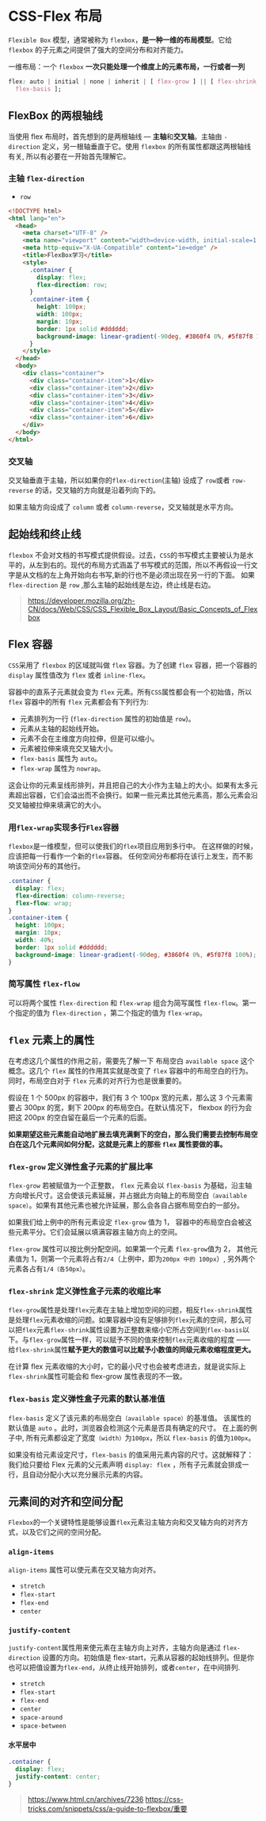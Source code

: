 # CSS-Flex 布局

`Flexible Box` 模型，通常被称为 `flexbox`，**是一种一维的布局模型**。它给 `flexbox` 的子元素之间提供了强大的空间分布和对齐能力。

一维布局：一个 `flexbox`
**一次只能处理一个维度上的元素布局，一行或者一列**

```css
flex: auto | initial | none | inherit | [ flex-grow ] || [ flex-shrink ] || [
  flex-basis ];
```

## FlexBox 的两根轴线

当使用 flex 布局时，首先想到的是两根轴线 — **主轴**和**交叉轴**。主轴由 `-direction` 定义，另一根轴垂直于它。使用 `flexbox` 的所有属性都跟这两根轴线有关, 所以有必要在一开始首先理解它。

### 主轴 `flex-direction`

- `row`

```html
<!DOCTYPE html>
<html lang="en">
  <head>
    <meta charset="UTF-8" />
    <meta name="viewport" content="width=device-width, initial-scale=1.0" />
    <meta http-equiv="X-UA-Compatible" content="ie=edge" />
    <title>FlexBox学习</title>
    <style>
      .container {
        display: flex;
        flex-direction: row;
      }
      .container-item {
        height: 100px;
        width: 100px;
        margin: 10px;
        border: 1px solid #dddddd;
        background-image: linear-gradient(-90deg, #3860f4 0%, #5f87f8 100%);
      }
    </style>
  </head>
  <body>
    <div class="container">
      <div class="container-item">1</div>
      <div class="container-item">2</div>
      <div class="container-item">3</div>
      <div class="container-item">4</div>
      <div class="container-item">5</div>
      <div class="container-item">6</div>
    </div>
  </body>
</html>
```

### 交叉轴

交叉轴垂直于主轴，所以如果你的`flex-direction`(主轴) 设成了 `row`或者 `row-reverse` 的话，交叉轴的方向就是沿着列向下的。

如果主轴方向设成了 `column` 或者 `column-reverse`，交叉轴就是水平方向。

## 起始线和终止线

`flexbox` 不会对文档的书写模式提供假设。过去，`CSS`的书写模式主要被认为是水平的，从左到右的。现代的布局方式涵盖了书写模式的范围，所以不再假设一行文字是从文档的左上角开始向右书写,新的行也不是必须出现在另一行的下面。
如果 `flex-direction` 是 `row` ,那么主轴的起始线是左边，终止线是右边。

> <https://developer.mozilla.org/zh-CN/docs/Web/CSS/CSS_Flexible_Box_Layout/Basic_Concepts_of_Flexbox>

## Flex 容器

`CSS`采用了 `flexbox` 的区域就叫做 `flex` 容器。为了创建 `flex` 容器，把一个容器的 `display` 属性值改为 `flex` 或者 `inline-flex`。

容器中的直系子元素就会变为 `flex` 元素。所有`CSS`属性都会有一个初始值，所以 `flex` 容器中的所有 `flex` 元素都会有下列行为:

- 元素排列为一行 (`flex-direction` 属性的初始值是 `row`)。
- 元素从主轴的起始线开始。
- 元素不会在主维度方向拉伸，但是可以缩小。
- 元素被拉伸来填充交叉轴大小。
- `flex-basis` 属性为 `auto`。
- `flex-wrap` 属性为 `nowrap`。

这会让你的元素呈线形排列，并且把自己的大小作为主轴上的大小。如果有太多元素超出容器，它们会溢出而不会换行。如果一些元素比其他元素高，那么元素会沿交叉轴被拉伸来填满它的大小。

### 用`flex-wrap`实现多行`Flex`容器

`flexbox`是一维模型，但可以使我们的`flex`项目应用到多行中。 在这样做的时候，应该把每一行看作一个新的`flex`容器。 任何空间分布都将在该行上发生，而不影响该空间分布的其他行。

```css
.container {
  display: flex;
  flex-direction: column-reverse;
  flex-flow: wrap;
}
.container-item {
  height: 100px;
  margin: 10px;
  width: 40%;
  border: 1px solid #dddddd;
  background-image: linear-gradient(-90deg, #3860f4 0%, #5f87f8 100%);
}
```

### 简写属性 `flex-flow`

可以将两个属性 `flex-direction` 和 `flex-wrap` 组合为简写属性 `flex-flow`。第一个指定的值为 `flex-direction` ，第二个指定的值为 `flex-wrap`。

## `flex` 元素上的属性

在考虑这几个属性的作用之前，需要先了解一下 布局空白 `available space` 这个概念。这几个 `flex` 属性的作用其实就是改变了 `flex` 容器中的布局空白的行为。同时，布局空白对于 `flex` 元素的对齐行为也是很重要的。

假设在 1 个 500px 的容器中，我们有 3 个 100px 宽的元素，那么这 3 个元素需要占 300px 的宽，剩下 200px 的布局空白。在默认情况下， flexbox 的行为会把这 200px 的空白留在最后一个元素的后面。

**如果期望这些元素能自动地扩展去填充满剩下的空白，那么我们需要去控制布局空白在这几个元素间如何分配，这就是元素上的那些 `flex` 属性要做的事。**

### `flex-grow` 定义弹性盒子元素的扩展比率

`flex-grow` 若被赋值为一个正整数， `flex` 元素会以 `flex-basis` 为基础，沿主轴方向增长尺寸。这会使该元素延展，并占据此方向轴上的布局空白`（available space）`。如果有其他元素也被允许延展，那么会各自占据布局空白的一部分。

如果我们给上例中的所有元素设定 `flex-grow` 值为 1， 容器中的布局空白会被这些元素平分。它们会延展以填满容器主轴方向上的空间。

`flex-grow` 属性可以按比例分配空间。如果第一个元素 `flex-grow`值为 2， 其他元素值为 1，则第一个元素将占有`2/4`（上例中，即为`200px 中的 100px`）, 另外两个元素各占有`1/4（各50px）`。

### `flex-shrink` 定义弹性盒子元素的收缩比率

`flex-grow`属性是处理`flex`元素在主轴上增加空间的问题，相反`flex-shrink`属性是处理`flex`元素收缩的问题。如果容器中没有足够排列`flex`元素的空间，那么可以把`flex`元素`flex-shrink`属性设置为正整数来缩小它所占空间到`flex-basis`以下。与`flex-grow`属性一样，可以赋予不同的值来控制`flex`元素收缩的程度 —— 给`flex-shrink`属性**赋予更大的数值可以比赋予小数值的同级元素收缩程度更大。**

在计算 flex 元素收缩的大小时，它的最小尺寸也会被考虑进去，就是说实际上`flex-shrink`属性可能会和 flex-grow 属性表现的不一致。

### `flex-basis` 定义弹性盒子元素的默认基准值

`flex-basis` 定义了该元素的布局空白`（available space）`的基准值。 该属性的默认值是 `auto` 。此时，浏览器会检测这个元素是否具有确定的尺寸。 在上面的例子中, 所有元素都设定了宽度`（width）`为`100px`，所以 `flex-basis` 的值为`100px`。

如果没有给元素设定尺寸，`flex-basis` 的值采用元素内容的尺寸。这就解释了：我们给只要给 Flex 元素的父元素声明 `display: flex` ，所有子元素就会排成一行，且自动分配小大以充分展示元素的内容。

## 元素间的对齐和空间分配

`Flexbox`的一个关键特性是能够设置`flex`元素沿主轴方向和交叉轴方向的对齐方式，以及它们之间的空间分配。

### `align-items`

`align-items` 属性可以使元素在交叉轴方向对齐。

- `stretch`
- `flex-start`
- `flex-end`
- `center`

### `justify-content`

`justify-content`属性用来使元素在主轴方向上对齐，主轴方向是通过 `flex-direction` 设置的方向。初始值是 flex-start，元素从容器的起始线排列。但是你也可以把值设置为`flex-end`，从终止线开始排列，或者`center`，在中间排列.

- `stretch`
- `flex-start`
- `flex-end`
- `center`
- `space-around`
- `space-between`

#### 水平居中

```css
.container {
  display: flex;
  justify-content: center;
}
```

> <https://www.html.cn/archives/7236>
> <https://css-tricks.com/snippets/css/a-guide-to-flexbox/重要>
